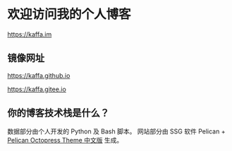 
# 欢迎访问我的个人博客

https://kaffa.im

## 镜像网址

https://kaffa.github.io

https://kaffa.gitee.io

## 你的博客技术栈是什么？

数据部分由个人开发的 Python 及 Bash 脚本。
网站部分由 SSG 软件 Pelican + [Pelican Octopress Theme 中文版](https://github.com/kaffa/pelican-octopress-theme-cn) 生成。






